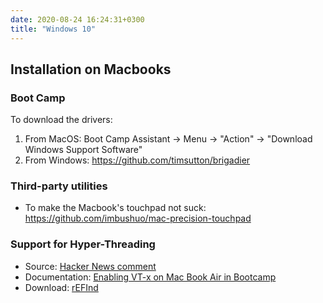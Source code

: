 ```yaml
---
date: 2020-08-24 16:24:31+0300
title: "Windows 10"
---
```


## Installation on Macbooks

### Boot Camp

To download the drivers:

1. From MacOS: Boot Camp Assistant -> Menu -> "Action" -> "Download Windows Support Software"
2. From Windows: <https://github.com/timsutton/brigadier>

### Third-party utilities

- To make the Macbook's touchpad not suck: <https://github.com/imbushuo/mac-precision-touchpad>

### Support for Hyper-Threading

- Source: [Hacker News comment](https://news.ycombinator.com/item?id=22875681)
- Documentation: [Enabling VT-x on Mac Book Air in Bootcamp](https://dea.nbird.com.au/2017/02/24/enabling-vt-x-on-mac-book-air-in-bootcamp/)
- Download: [rEFInd](https://www.rodsbooks.com/refind/)
